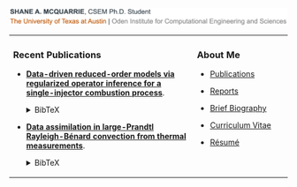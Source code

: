 ![](./img/signature.svg)

<table><tr><td valign="top" width="66%">

### Recent Publications

- [**Data-driven reduced-order models via regularized operator inference for a single-injector combustion process**](https://arxiv.org/abs/2008.02862).<details><summary>BibTeX</summary><pre>
@article{MHW2020regOpInfCombustion,
    title   = {Data-driven reduced-order models via regularized operator inference for a single-injector combustion process},
    author  = {McQuarrie, S. A. and Huang, C. and Willcox, K.},
    journal = {arXiv preprint arXiv:2008.02862},
    year    = {2020}
}</pre></details>

- [**Data assimilation in large-Prandtl Rayleigh-Bénard convection from thermal measurements**](https://epubs.siam.org/doi/abs/10.1137/19M1248327).<details><summary>BibTeX</summary><pre>
@article{FGMMW2020RBDAfromThermal,
    title     = {Data Assimilation in Large {P}randtl {R}ayleigh-{B}{\\'e}nard Convection from Thermal Measurements},
    author    = {Farhat, A. and Glatt-Holtz, N. E. and Martinez, V. R. and McQuarrie, S. A. and Whitehead, J. P.},
    journal   = {SIAM Journal on Applied Dynamical Systems},
    volume    = {19},
    number    = {1},
    pages     = {510--540},
    year      = {2020},
    publisher = {SIAM}
}</pre></details>

</td><td valign="top" width="34%">

### About Me

- [Publications]()

- [Reports]()

- [Brief Biography]()

- [Curriculum Vitae]()

- [Résumé]()

</td>

<!-- ![Shane's github stats](https://github-readme-stats.vercel.app/api?username=shanemcq18&count_private=true&hide=stars,issues&show_icons=true) -->
